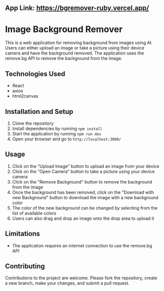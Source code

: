 ## App Link: https://bgremover-ruby.vercel.app/
# Image Background Remover

This is a web application for removing background from images using AI. Users can either upload an image or take a picture using their device camera and have the background removed. The application uses the remove.bg API to remove the background from the image.

## Technologies Used

- React
- axios
- html2canvas

## Installation and Setup

1. Clone the repository
2. Install dependencies by running `npm install`
3. Start the application by running `npm run dev`
4. Open your browser and go to `http://localhost:3000/`

## Usage

1. Click on the "Upload Image" button to upload an image from your device
2. Click on the "Open Camera" button to take a picture using your device camera
3. Click on the "Remove Background" button to remove the background from the image
4. Once the background has been removed, click on the "Download with new Background" button to download the image with a new background color
5. The color of the new background can be changed by selecting from the list of available colors
6. Users can also drag and drop an image onto the drop area to upload it

## Limitations

- The application requires an internet connection to use the remove.bg API

## Contributing

Contributions to the project are welcome. Please fork the repository, create a new branch, make your changes, and submit a pull request.
